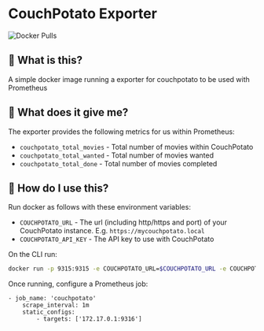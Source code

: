 CouchPotato Exporter
====================

![Docker Pulls](https://img.shields.io/docker/pulls/rj170590/couchpotato_exporter)

:thinking: What is this?
------------------------
A simple docker image running a exporter for couchpotato to be used with Prometheus

:raised_eyebrow: What does it give me?
--------------------------------------
The exporter provides the following metrics for us within Prometheus:
* `couchpotato_total_movies` - Total number of movies within CouchPotato
* `couchpotato_total_wanted` - Total number of movies wanted
* `couchpotato_total_done` - Total number of movies completed

:exploding_head: How do I use this?
-----------------------------------
Run docker as follows with these environment variables:

* `COUCHPOTATO_URL` - The url (including http/https and port) of your CouchPotato instance. E.g. `https://mycouchpotato.local`
* `COUCHPOTATO_API_KEY` - The API key to use with CouchPotato

On the CLI run:

```bash
docker run -p 9315:9315 -e COUCHPOTATO_URL=$COUCHPOTATO_URL -e COUCHPOTATO_API_KEY=$COUCHPOTATO_API_KEY rj170590/couchpotato_exporter
```

Once running, configure a Prometheus job:

```
- job_name: 'couchpotato'
    scrape_interval: 1m
    static_configs:
        - targets: ['172.17.0.1:9316']
```